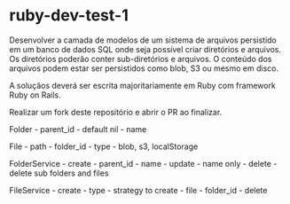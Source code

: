 # ruby-dev-test-1

Desenvolver a camada de modelos de um sistema de arquivos persistido em um banco de dados SQL onde seja possível criar diretórios e arquivos. Os diretórios poderão conter sub-diretórios e arquivos. O conteúdo dos arquivos podem estar ser persistidos como blob, S3 ou mesmo em disco.

A soluçãos deverá ser escrita majoritariamente em Ruby com framework Ruby on Rails.

Realizar um fork deste repositório e abrir o PR ao finalizar.

Folder
    - parent_id
        - default nil
    - name

File
    - path
    - folder_id
    - type
        - blob, s3, localStorage

FolderService
    - create
        - parent_id
        - name
    - update
        - name only
    - delete
        - delete sub folders and files

FileService
    - create
        - type
            - strategy to create
        - file
        - folder_id
    - delete